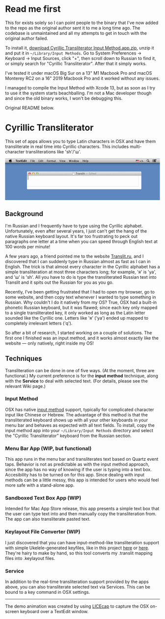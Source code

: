 # Read me first

This for exists solely so I can point people to the binary that I've now added to the repo as the original author sent it to me a long time ago. The codebase is unmaintained and all my attempts to get in touch with the original author failed.

To install it, [download Cyrillic Transliterator Input Method.app.zip](https://github.com/KTamas/cyrillic-transliterator/raw/master/Cyrillic%20Transliterator%20Input%20Method.app.zip), unzip it and put it in `~/Library/Input Methods`. Go to System Preferences -> Keyboard -> Input Sources, click "+", then scroll down to Russian to find it, or simply search for "Cyrillic Transliterator". After that it simply works.

I've tested it under macOS Big Sur on a 13" M1 Macbook Pro and macOS Monterey RC2 on a 16" 2019 Macbook Pro and it worked without any issues.

I managed to compile the Input Method with Xcode 13, but as soon as I try to use it the system starts beachballing. I'm not a Mac developer though and since the old binary works, I won't be debugging this.

Original README below.

# Cyrillic Transliterator

This set of apps allows you to type Latin characters in OSX and have them transliterate in real time into Cyrillic characters. This includes multi-character transliterations like 'sh'/'ш'.

![Demo](Demo.gif)

## Background

I'm Russian and I frequently have to type using the Cyrillic alphabet. Unfortunately, even after several years, I just can't get the hang of the native Russian keyboard layout. It's far too frustrating to peck out paragraphs one letter at a time when you can speed through English text at 100 words per minute!

A few years ago, a friend pointed me to the website [Translit.ru][1], and I discovered that I can suddenly type in Russian almost as fast as I can in English. The trick is that almost every character in the Cyrillic alphabet has a simple transliteration at most three characters long; for example, 'я' is 'ya', and 'ш' is 'sh'. All you have to do is type the transliterated Russian text into Translit and it spits out the Russian for you as you go.

Recently, I've been getting frustrated that I had to open my browser, go to some website, and then copy text whenever I wanted to type something in Russian. Why couldn't I do it natively from my OS? True, OSX had a built-in phonetic Russian keyboard, but it was flawed; since each key only mapped to a single transliterated key, it only worked as long as the Latin letter sounded like the Cyrillic one. Letters like 'я' ('ya') ended up mapped to completely irrelevant letters ('q').

So after a bit of research, I started working on a couple of solutions. The first one I finished was an input method, and it works almost exactly like the website — only natively, right inside my OS!

## Techniques

Transliteration can be done in one of five ways. (At the moment, three are functional.) My current preference is for the **input method** technique, along with the **Service** to deal with selected text. (For details, please see the relevant Wiki page.)

### Input Method

OSX has native [input method][2] support, typically for complicated character input like Chinese or Hebrew. The advantage of this method is that the transliterated keyboard shows up with all your other keyboards in your menu bar and behaves as expected with all text fields. To install, copy the input method app into your `~/Library/Input Methods` directory and select the "Cyrillic Transliterator" keyboard from the Russian section.

### Menu Bar App (WIP, but functional)

This app runs in the menu bar and transliterates text based on Quartz event taps. Behavior is not as predictable as with the input method approach, since the app has no way of knowing if the user is typing into a text box. Accesibility has to be turned on for this app. Since dealing with input methods can be a little messy, this app is intended for users who would feel more safe with a stand-alone app.

### Sandboxed Text Box App (WIP)

Intended for Mac App Store release, this app presents a simple text box that the user can type text into and then manually copy the transliteration from. The app can also transliterate pasted text.

### Keylayout File Converter (WIP)

I just discovered that you can have input-method-like transliteration support with simple Ukelele-generated keyfiles, like in this project [here][4] or [here][5]. They're hairy to make by hand, so this tool converts my .translit mapping files into .keylayout files.

### Service

In addition to the real-time transliteration support provided by the apps above, you can also transliterate selected text via Services. This can be bound to a key command in OSX settings.

---

The demo animation was created by using [LICEcap][3] to capture the OSX on-screen keyboard over a TextEdit window.

[1]: http://www.translit.ru
[2]: http://en.wikipedia.org/wiki/Input_method
[3]: http://www.cockos.com/licecap/
[4]: https://github.com/bernardn/macos-transliteration
[5]: http://github.com/aik099/custom.keylayout